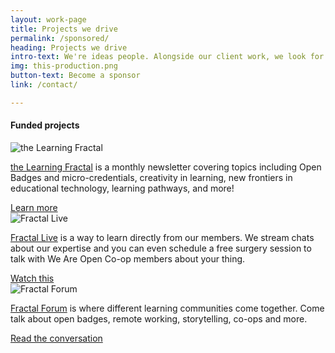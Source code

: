 ```yaml
---
layout: work-page
title: Projects we drive
permalink: /sponsored/
heading: Projects we drive
intro-text: We're ideas people. Alongside our client work, we look for sponsorship and try to help the communities we're involved in with initiatives like...
img: this-production.png
button-text: Become a sponsor
link: /contact/

---
```

<div>
<h4>Funded projects</h4>
</div>
<div class="row">
    <div class="col s12 m7 l4">
      <div class="card">
        <div class="card-logo row center-align">
          <img src="{{ "/" | relative_url }}assets/images/learning-fractal-logo.png" class="responsive-img" alt="the Learning Fractal">
          <!--<span class="card-title">the Learning Fractal</span>-->
        </div>
        <div class="card-content">
          <p><a href="{{ "/" | relative_url }}newsletter">the Learning Fractal</a> is a monthly newsletter covering topics including Open Badges and micro-credentials, creativity in learning, new frontiers in educational technology, learning pathways, and more!</p>
        </div>
         <div class="card-action">
          <a href="{{ "/" | relative_url }}newsletter">Learn more</a><br/>
        </div>
      </div>
     </div>
     <div class="col s12 m7 l4">
	<div class="card">
        <div class="card-logo row center-align">
          <img src="{{ "/" | relative_url }}assets/images/work/fractal-live.png" class="responsive-img" alt="Fractal Live">
          <!--<span class="card-title">Fractal Live</span>-->
        </div>
        <div class="card-content">
		<p><a href="{{ "/" | relative_url }}/streams/">Fractal Live</a> is a way to learn directly from our members. We stream chats about our expertise and you can even schedule a free surgery session to talk with We Are Open Co-op members about your thing.</p>
        </div>
         <div class="card-action">
          <a href="{{ "/" | relative_url }}streams">Watch this</a><br/>
        </div>
      </div>	    
    </div>
    <div class="col s12 m7 l4">
	<div class="card">
        <div class="card-logo row center-align">
          <img src="{{ "/" | relative_url }}assets/images/work/fractal-forum.png" class="responsive-img" alt="Fractal Forum">
          <!--<span class="card-title">Fractal Forum</span>-->
        </div>
        <div class="card-content">
		<p><a href="{{ "/" | relative_url }}/forum/">Fractal Forum</a> is where different learning communities come together. Come talk about open badges, remote working, storytelling, co-ops and more. </p>
        </div>
         <div class="card-action">
          <a href="{{ "/" | relative_url }}forum">Read the conversation</a><br/>
        </div>
      </div>	    
    </div>	
</div>